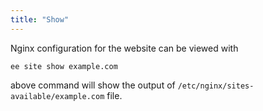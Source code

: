 ```yaml
---
title: "Show"
---
```

Nginx configuration for the website can be viewed with

	ee site show example.com

above command will show the output of `/etc/nginx/sites-available/example.com` file.
